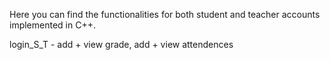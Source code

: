 Here you can find the functionalities for both student and teacher accounts implemented in C++.

login_S_T - add + view grade, add + view attendences 
